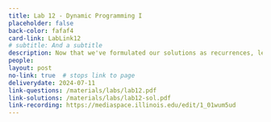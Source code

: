 ```yaml
---
title: Lab 12 - Dynamic Programming I
placeholder: false
back-color: fafaf4
card-link: LabLink12
# subtitle: And a subtitle
description: Now that we've formulated our solutions as recurrences, let's turn them into efficient algorithms. 
people:
layout: post
no-link: true  # stops link to page 
deliverydate: 2024-07-11
link-questions: /materials/labs/lab12.pdf
link-solutions: /materials/labs/lab12-sol.pdf
link-recording: https://mediaspace.illinois.edu/edit/1_01wum5ud
---
```











